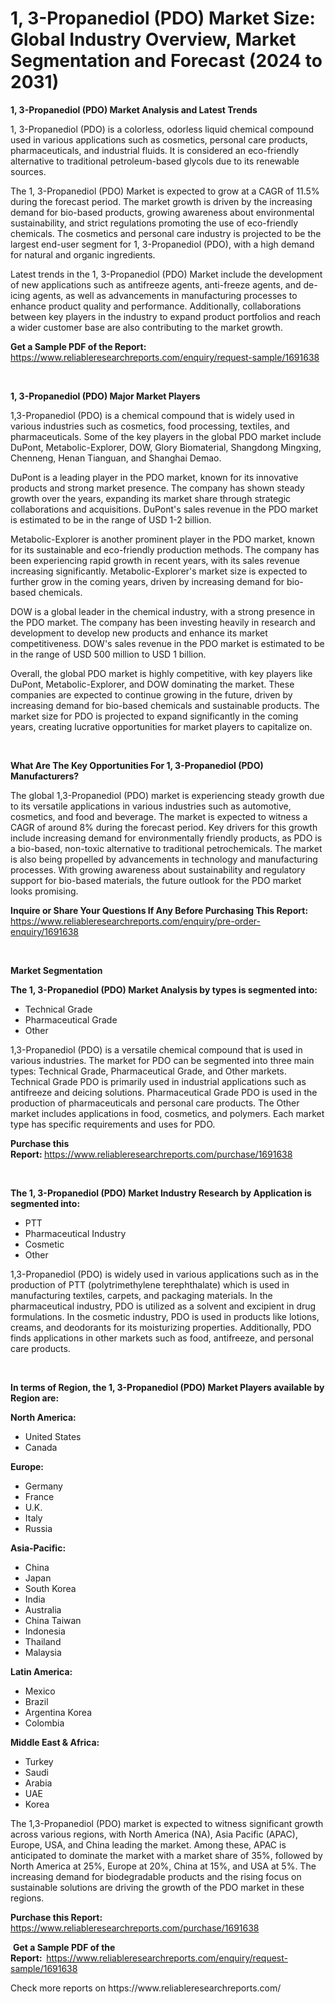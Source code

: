 <p><h1>1, 3-Propanediol (PDO) Market Size: Global Industry Overview, Market Segmentation and Forecast (2024 to 2031)</h1></p><p><strong>1, 3-Propanediol (PDO) Market Analysis and Latest Trends</strong></p>
<p><p>1, 3-Propanediol (PDO) is a colorless, odorless liquid chemical compound used in various applications such as cosmetics, personal care products, pharmaceuticals, and industrial fluids. It is considered an eco-friendly alternative to traditional petroleum-based glycols due to its renewable sources.</p><p>The 1, 3-Propanediol (PDO) Market is expected to grow at a CAGR of 11.5% during the forecast period. The market growth is driven by the increasing demand for bio-based products, growing awareness about environmental sustainability, and strict regulations promoting the use of eco-friendly chemicals. The cosmetics and personal care industry is projected to be the largest end-user segment for 1, 3-Propanediol (PDO), with a high demand for natural and organic ingredients.</p><p>Latest trends in the 1, 3-Propanediol (PDO) Market include the development of new applications such as antifreeze agents, anti-freeze agents, and de-icing agents, as well as advancements in manufacturing processes to enhance product quality and performance. Additionally, collaborations between key players in the industry to expand product portfolios and reach a wider customer base are also contributing to the market growth.</p></p>
<p><strong>Get a Sample PDF of the Report:&nbsp;</strong> <a href="https://www.reliableresearchreports.com/enquiry/request-sample/1691638">https://www.reliableresearchreports.com/enquiry/request-sample/1691638</a></p>
<p>&nbsp;</p>
<p><strong>1, 3-Propanediol (PDO) Major Market Players</strong></p>
<p><p>1,3-Propanediol (PDO) is a chemical compound that is widely used in various industries such as cosmetics, food processing, textiles, and pharmaceuticals. Some of the key players in the global PDO market include DuPont, Metabolic-Explorer, DOW, Glory Biomaterial, Shangdong Mingxing, Chenneng, Henan Tianguan, and Shanghai Demao.</p><p>DuPont is a leading player in the PDO market, known for its innovative products and strong market presence. The company has shown steady growth over the years, expanding its market share through strategic collaborations and acquisitions. DuPont's sales revenue in the PDO market is estimated to be in the range of USD 1-2 billion.</p><p>Metabolic-Explorer is another prominent player in the PDO market, known for its sustainable and eco-friendly production methods. The company has been experiencing rapid growth in recent years, with its sales revenue increasing significantly. Metabolic-Explorer's market size is expected to further grow in the coming years, driven by increasing demand for bio-based chemicals.</p><p>DOW is a global leader in the chemical industry, with a strong presence in the PDO market. The company has been investing heavily in research and development to develop new products and enhance its market competitiveness. DOW's sales revenue in the PDO market is estimated to be in the range of USD 500 million to USD 1 billion.</p><p>Overall, the global PDO market is highly competitive, with key players like DuPont, Metabolic-Explorer, and DOW dominating the market. These companies are expected to continue growing in the future, driven by increasing demand for bio-based chemicals and sustainable products. The market size for PDO is projected to expand significantly in the coming years, creating lucrative opportunities for market players to capitalize on.</p></p>
<p>&nbsp;</p>
<p><strong>What Are The Key Opportunities For 1, 3-Propanediol (PDO) Manufacturers?</strong></p>
<p><p>The global 1,3-Propanediol (PDO) market is experiencing steady growth due to its versatile applications in various industries such as automotive, cosmetics, and food and beverage. The market is expected to witness a CAGR of around 8% during the forecast period. Key drivers for this growth include increasing demand for environmentally friendly products, as PDO is a bio-based, non-toxic alternative to traditional petrochemicals. The market is also being propelled by advancements in technology and manufacturing processes. With growing awareness about sustainability and regulatory support for bio-based materials, the future outlook for the PDO market looks promising.</p></p>
<p><strong>Inquire or Share Your Questions If Any Before Purchasing This Report:</strong> <a href="https://www.reliableresearchreports.com/enquiry/pre-order-enquiry/1691638">https://www.reliableresearchreports.com/enquiry/pre-order-enquiry/1691638</a></p>
<p>&nbsp;</p>
<p><strong>Market Segmentation</strong></p>
<p><strong>The 1, 3-Propanediol (PDO) Market Analysis by types is segmented into:</strong></p>
<p><ul><li>Technical Grade</li><li>Pharmaceutical Grade</li><li>Other</li></ul></p>
<p><p>1,3-Propanediol (PDO) is a versatile chemical compound that is used in various industries. The market for PDO can be segmented into three main types: Technical Grade, Pharmaceutical Grade, and Other markets. Technical Grade PDO is primarily used in industrial applications such as antifreeze and deicing solutions. Pharmaceutical Grade PDO is used in the production of pharmaceuticals and personal care products. The Other market includes applications in food, cosmetics, and polymers. Each market type has specific requirements and uses for PDO.</p></p>
<p><strong>Purchase this Report:&nbsp;</strong><a href="https://www.reliableresearchreports.com/purchase/1691638">https://www.reliableresearchreports.com/purchase/1691638</a></p>
<p>&nbsp;</p>
<p><strong>The 1, 3-Propanediol (PDO) Market Industry Research by Application is segmented into:</strong></p>
<p><ul><li>PTT</li><li>Pharmaceutical Industry</li><li>Cosmetic</li><li>Other</li></ul></p>
<p><p>1,3-Propanediol (PDO) is widely used in various applications such as in the production of PTT (polytrimethylene terephthalate) which is used in manufacturing textiles, carpets, and packaging materials. In the pharmaceutical industry, PDO is utilized as a solvent and excipient in drug formulations. In the cosmetic industry, PDO is used in products like lotions, creams, and deodorants for its moisturizing properties. Additionally, PDO finds applications in other markets such as food, antifreeze, and personal care products.</p></p>
<p>&nbsp;</p>
<p><strong>In terms of Region, the 1, 3-Propanediol (PDO) Market Players available by Region are:</strong></p>
<p>
    <p> <strong> North America: </strong>
        <ul>
            <li>United States</li>
            <li>Canada</li>
        </ul>
        </p> 
    <p> <strong> Europe: </strong>
        <ul>
            <li>Germany</li>
            <li>France</li>
            <li>U.K.</li>
            <li>Italy</li>
            <li>Russia</li>
        </ul>
        </p> 
    <p> <strong> Asia-Pacific: </strong>
        <ul>
            <li>China</li>
            <li>Japan</li>
            <li>South Korea</li>
            <li>India</li>
            <li>Australia</li>
            <li>China Taiwan</li>
            <li>Indonesia</li>
            <li>Thailand</li>
            <li>Malaysia</li>
        </ul>
        </p> 
    <p> <strong> Latin America: </strong>
        <ul>
            <li>Mexico</li>
            <li>Brazil</li>
            <li>Argentina Korea</li>
            <li>Colombia</li>
        </ul>
        </p> 
    <p> <strong> Middle East & Africa: </strong>
        <ul>
            <li>Turkey</li>
            <li>Saudi</li>
            <li>Arabia</li>
            <li>UAE</li>
            <li>Korea</li>
        </ul>
    </p>
    </p>
<p><p>The 1,3-Propanediol (PDO) market is expected to witness significant growth across various regions, with North America (NA), Asia Pacific (APAC), Europe, USA, and China leading the market. Among these, APAC is anticipated to dominate the market with a market share of 35%, followed by North America at 25%, Europe at 20%, China at 15%, and USA at 5%. The increasing demand for biodegradable products and the rising focus on sustainable solutions are driving the growth of the PDO market in these regions.</p></p>
<p><strong>Purchase this Report: </strong><a href="https://www.reliableresearchreports.com/purchase/1691638">https://www.reliableresearchreports.com/purchase/1691638</a></p>
<p>&nbsp;<strong>Get a Sample PDF of the Report:&nbsp;&nbsp;</strong><a href="https://www.reliableresearchreports.com/enquiry/request-sample/1691638">https://www.reliableresearchreports.com/enquiry/request-sample/1691638</a></p>
<p><strong></strong></p>
<p>Check more reports on https://www.reliableresearchreports.com/</p>
